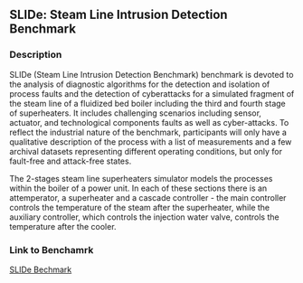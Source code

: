 ## SLIDe: Steam Line Intrusion Detection Benchmark

### Description
SLIDe (Steam Line Intrusion Detection Benchmark) benchmark is devoted to the analysis of diagnostic algorithms for the detection and isolation of process faults and the detection of cyberattacks for a simulated fragment of the steam line of a fluidized bed boiler including the third and fourth stage of superheaters. It includes challenging scenarios including sensor, actuator, and technological components faults as well as cyber-attacks. To reflect the industrial nature of the benchmark, participants will only have a qualitative description of the process with a list of measurements and a few archival datasets representing different operating conditions, but only for fault-free and attack-free states.

The 2-stages steam line superheaters simulator models the processes within the boiler of a power unit. In each of these sections there is an attemperator, a superheater and a cascade controller - the main controller controls the temperature of the steam after the superheater, while the auxiliary controller, which controls the injection water valve, controls the temperature after the cooler.

### Link to Benchamrk
[SLIDe Bechmark](https://vehsys.gitlab-pages.liu.se/dx25benchmarks/slide/slide_index)
